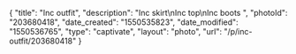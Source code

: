 {
    "title": "Inc outfit",
    "description": "Inc skirt\nInc top\nInc boots ",
    "photoId": "203680418",
    "date_created": "1550535823",
    "date_modified": "1550536765",
    "type": "captivate",
    "layout": "photo",
    "url": "\/p\/inc-outfit\/203680418"
}